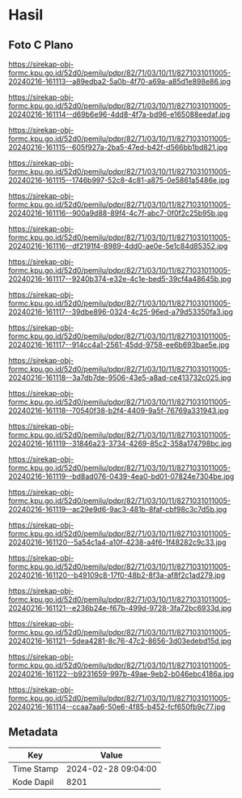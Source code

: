 # Hasil

## Foto C Plano

https://sirekap-obj-formc.kpu.go.id/52d0/pemilu/pdpr/82/71/03/10/11/8271031011005-20240216-161113--a89edba2-5a0b-4f70-a69a-a85d1e898e86.jpg

https://sirekap-obj-formc.kpu.go.id/52d0/pemilu/pdpr/82/71/03/10/11/8271031011005-20240216-161114--d69b6e96-4dd8-4f7a-bd96-e165088eedaf.jpg

https://sirekap-obj-formc.kpu.go.id/52d0/pemilu/pdpr/82/71/03/10/11/8271031011005-20240216-161115--605f927a-2ba5-47ed-b42f-d566bb1bd821.jpg

https://sirekap-obj-formc.kpu.go.id/52d0/pemilu/pdpr/82/71/03/10/11/8271031011005-20240216-161115--1746b997-52c8-4c81-a875-0e5861a5486e.jpg

https://sirekap-obj-formc.kpu.go.id/52d0/pemilu/pdpr/82/71/03/10/11/8271031011005-20240216-161116--900a9d88-89f4-4c7f-abc7-0f0f2c25b95b.jpg

https://sirekap-obj-formc.kpu.go.id/52d0/pemilu/pdpr/82/71/03/10/11/8271031011005-20240216-161116--df2191f4-8989-4dd0-ae0e-5e1c84d85352.jpg

https://sirekap-obj-formc.kpu.go.id/52d0/pemilu/pdpr/82/71/03/10/11/8271031011005-20240216-161117--9240b374-e32e-4c1e-bed5-39cf4a48645b.jpg

https://sirekap-obj-formc.kpu.go.id/52d0/pemilu/pdpr/82/71/03/10/11/8271031011005-20240216-161117--39dbe896-0324-4c25-96ed-a79d53350fa3.jpg

https://sirekap-obj-formc.kpu.go.id/52d0/pemilu/pdpr/82/71/03/10/11/8271031011005-20240216-161117--914cc4a1-2561-45dd-9758-ee6b693bae5e.jpg

https://sirekap-obj-formc.kpu.go.id/52d0/pemilu/pdpr/82/71/03/10/11/8271031011005-20240216-161118--3a7db7de-9506-43e5-a8ad-ce413732c025.jpg

https://sirekap-obj-formc.kpu.go.id/52d0/pemilu/pdpr/82/71/03/10/11/8271031011005-20240216-161118--70540f38-b2f4-4409-9a5f-76769a331943.jpg

https://sirekap-obj-formc.kpu.go.id/52d0/pemilu/pdpr/82/71/03/10/11/8271031011005-20240216-161119--31846a23-3734-4269-85c2-358a174798bc.jpg

https://sirekap-obj-formc.kpu.go.id/52d0/pemilu/pdpr/82/71/03/10/11/8271031011005-20240216-161119--bd8ad076-0439-4ea0-bd01-07824e7304be.jpg

https://sirekap-obj-formc.kpu.go.id/52d0/pemilu/pdpr/82/71/03/10/11/8271031011005-20240216-161119--ac29e9d6-9ac3-481b-8faf-cbf98c3c7d5b.jpg

https://sirekap-obj-formc.kpu.go.id/52d0/pemilu/pdpr/82/71/03/10/11/8271031011005-20240216-161120--5a54c1a4-a10f-4238-a4f6-1f48282c9c33.jpg

https://sirekap-obj-formc.kpu.go.id/52d0/pemilu/pdpr/82/71/03/10/11/8271031011005-20240216-161120--b49109c8-17f0-48b2-8f3a-af8f2c1ad279.jpg

https://sirekap-obj-formc.kpu.go.id/52d0/pemilu/pdpr/82/71/03/10/11/8271031011005-20240216-161121--e236b24e-f67b-499d-9728-3fa72bc6933d.jpg

https://sirekap-obj-formc.kpu.go.id/52d0/pemilu/pdpr/82/71/03/10/11/8271031011005-20240216-161121--5dea4281-8c76-47c2-8656-3d03edebd15d.jpg

https://sirekap-obj-formc.kpu.go.id/52d0/pemilu/pdpr/82/71/03/10/11/8271031011005-20240216-161122--b9231659-997b-49ae-9eb2-b046ebc4186a.jpg

https://sirekap-obj-formc.kpu.go.id/52d0/pemilu/pdpr/82/71/03/10/11/8271031011005-20240216-161114--ccaa7aa6-50e6-4f85-b452-fcf650fb9c77.jpg


## Metadata

| Key        | Value               |
| ---------- | ------------------- |
| Time Stamp | 2024-02-28 09:04:00 |
| Kode Dapil | 8201                |




